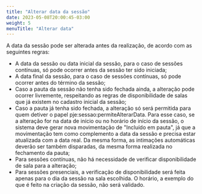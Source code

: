 ```yaml
---
title: "Alterar data da sessão"
date: 2023-05-08T20:00:45-03:00
weight: 5
menuTitle: "Alterar data"
---
```


A data da sessão pode ser alterada antes da realização, de acordo com as seguintes regras:

+ A data da sessão ou data inicial da sessão, para o caso de sessões contínuas, só pode ocorrer antes da sessão ter sido iniciada;
+ A data final da sessão, para o caso de sessões contínuas, só pode ocorrer antes do término da sessão;
+ Caso a pauta da sessão não tenha sido fechada ainda, a alteração pode ocorrer livremente, respeitando as regras de disponibilidade de salas que já existem no cadastro inicial da sessão;
+ Caso a pauta já tenha sido fechada, a alteração só será permitida para quem detiver o papel pje:sessao:permiteAlterarData. Para esse caso, se a alteração for na data de início ou no horário de início da sessão, o sistema deve gerar nova movimentação de "Incluído em pauta", já que a movimentação tem como complemento a data da sessão e precisa estar atualizada com a data real. Da mesma forma, as intimações automáticas deverão ser também disparadas, da mesma forma realizada no fechamento da pauta;
+ Para sessões contínuas, não há necessidade de verificar disponibilidade de sala para a alteração;
+ Para sessões presenciais, a verificação de disponibilidade será feita apenas para o dia da sessão na sala escolhida. O horário, a exemplo do que é feito na criação da sessão, não será validado.
